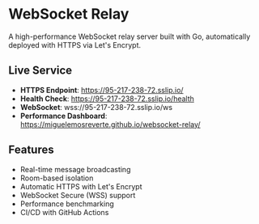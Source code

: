 # WebSocket Relay

A high-performance WebSocket relay server built with Go, automatically deployed with HTTPS via Let's Encrypt.

## Live Service
- **HTTPS Endpoint**: https://95-217-238-72.sslip.io/
- **Health Check**: https://95-217-238-72.sslip.io/health
- **WebSocket**: wss://95-217-238-72.sslip.io/ws
- **Performance Dashboard**: https://miguelemosreverte.github.io/websocket-relay/

## Features
- Real-time message broadcasting
- Room-based isolation
- Automatic HTTPS with Let's Encrypt
- WebSocket Secure (WSS) support
- Performance benchmarking
- CI/CD with GitHub Actions